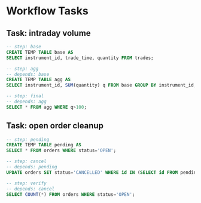 # Workflow Tasks

## Task: intraday volume
```sql
-- step: base
CREATE TEMP TABLE base AS
SELECT instrument_id, trade_time, quantity FROM trades;
```
```sql
-- step: agg
-- depends: base
CREATE TEMP TABLE agg AS
SELECT instrument_id, SUM(quantity) q FROM base GROUP BY instrument_id;
```
```sql
-- step: final
-- depends: agg
SELECT * FROM agg WHERE q>100;
```

## Task: open order cleanup
```sql
-- step: pending
CREATE TEMP TABLE pending AS
SELECT * FROM orders WHERE status='OPEN';
```
```sql
-- step: cancel
-- depends: pending
UPDATE orders SET status='CANCELLED' WHERE id IN (SELECT id FROM pending);
```
```sql
-- step: verify
-- depends: cancel
SELECT COUNT(*) FROM orders WHERE status='OPEN';
```

